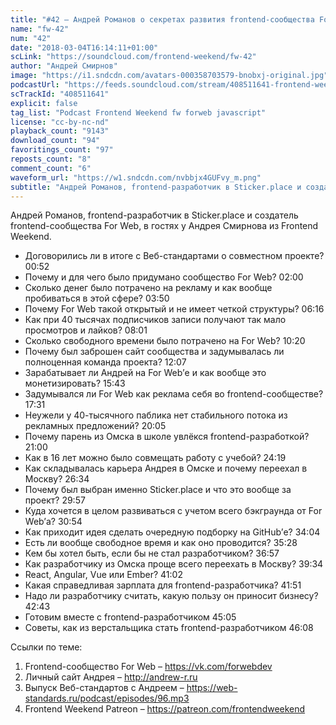 ```yaml
---
title: "#42 – Андрей Романов о секретах развития frontend-сообщества For Web и карьере в 20 лет"
name: "fw-42"
num: "42"
date: "2018-03-04T16:14:11+01:00"
scLink: "https://soundcloud.com/frontend-weekend/fw-42"
author: "Андрей Смирнов"
image: "https://i1.sndcdn.com/avatars-000358703579-bnobxj-original.jpg"
podcastUrl: "https://feeds.soundcloud.com/stream/408511641-frontend-weekend-fw-42.m4a"
scTrackId: "408511641"
explicit: false
tag_list: "Podcast Frontend Weekend fw forweb javascript"
license: "cc-by-nc-nd"
playback_count: "9143"
download_count: "94"
favoritings_count: "97"
reposts_count: "8"
comment_count: "6"
waveform_url: "https://w1.sndcdn.com/nvbbjx4GUFvy_m.png"
subtitle: "Андрей Романов, frontend-разработчик в Sticker.place и создатель frontend-сообщества For Web, в гостях у Андрея Смирнова из Frontend Weekend.  "
---
```


Андрей Романов, frontend-разработчик в Sticker.place и создатель frontend-сообщества For Web, в гостях у Андрея Смирнова из Frontend Weekend.

- Договорились ли в итоге с Веб-стандартами о совместном проекте? <timecode sec="52">00:52</timecode>
- Почему и для чего было придумано сообщество For Web? <timecode sec="120">02:00</timecode>
- Сколько денег было потрачено на рекламу и как вообще пробиваться в этой сфере? <timecode sec="230">03:50</timecode>
- Почему For Web такой открытый и не имеет четкой структуры? <timecode sec="376">06:16</timecode>
- Как при 40 тысячах подписчиков записи получают так мало просмотров и лайков? <timecode sec="481">08:01</timecode>
- Сколько свободного времени было потрачено на For Web? <timecode sec="620">10:20</timecode>
- Почему был заброшен сайт сообщества и задумывалась ли полноценная команда проекта? <timecode sec="727">12:07</timecode>
- Зарабатывает ли Андрей на For Web’е и как вообще это монетизировать? <timecode sec="943">15:43</timecode>
- Задумывался ли For Web как реклама себя во frontend-сообществе? <timecode sec="1051">17:31</timecode>
- Неужели у 40-тысячного паблика нет стабильного потока из рекламных предложений? <timecode sec="1205">20:05</timecode>
- Почему парень из Омска в школе увлёкся frontend-разработкой? <timecode sec="1260">21:00</timecode>
- Как в 16 лет можно было совмещать работу с учебой? <timecode sec="1459">24:19</timecode>
- Как складывалась карьера Андрея в Омске и почему переехал в Москву? <timecode sec="1594">26:34</timecode>
- Почему был выбран именно Sticker.place и что это вообще за проект? <timecode sec="1797">29:57</timecode>
- Куда хочется в целом развиваться с учетом всего бэкграунда от For Web’а? <timecode sec="1854">30:54</timecode>
- Как приходит идея сделать очередную подборку на GitHub’е? <timecode sec="2044">34:04</timecode>
- Есть ли вообще свободное время и как оно проводится? <timecode sec="2128">35:28</timecode>
- Кем бы хотел быть, если бы не стал разработчиком? <timecode sec="2217">36:57</timecode>
- Как разработчику из Омска проще всего переехать в Москву? <timecode sec="2374">39:34</timecode>
- React, Angular, Vue или Ember? <timecode sec="2462">41:02</timecode>
- Какая справедливая зарплата для frontend-разработчика? <timecode sec="2511">41:51</timecode>
- Надо ли разработчику считать, какую пользу он приносит бизнесу? <timecode sec="2563">42:43</timecode>
- Готовим вместе с frontend-разработчиком <timecode sec="2705">45:05</timecode>
- Советы, как из верстальщика стать frontend-разработчиком <timecode sec="2768">46:08</timecode>

Ссылки по теме:

1. Frontend-сообщество For Web – <https://vk.com/forwebdev>
2. Личный сайт Андрея – <http://andrew-r.ru>
3. Выпуск Веб-стандартов с Андреем – <https://web-standards.ru/podcast/episodes/96.mp3>
4. Frontend Weekend Patreon – <https://patreon.com/frontendweekend>
